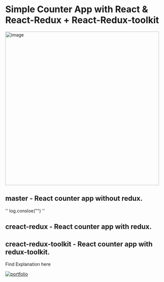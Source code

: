 # Simple Counter App with React & React-Redux + React-Redux-toolkit
<img width="484" alt="image" src="https://github.com/user-attachments/assets/87fc30ac-5d15-476d-b391-28a612c61757" />

## master - React counter app without redux.
''
log.consloe("")
''
## creact-redux - React counter app with redux.
## creact-redux-toolkit - React counter app with redux-toolkit.

Find Explanation here

[![portfolio](https://help.medium.com/hc/theming_assets/01J5BDHE8PM635NMBBMB3M6X68)](https://dnshariprasad.medium.com/reactjs-redux-2bc14fdbf3c1)








